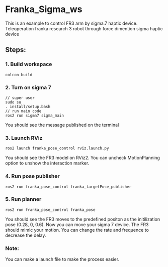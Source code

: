 # Franka_Sigma_ws

This is an example to control FR3 arm by sigma.7 haptic device. 
Teleoperation franka research 3 robot through force dimention sigma haptic device

## Steps:

### 1. Build workspace

```
colcon build
```

### 2. Turn on sigma 7

```
// super user
sudo su
. install/setup.bash
// run main code
ros2 run sigma7 sigma_main
```

You should see the message published on the terminal

### 3. Launch RViz

```
ros2 launch franka_pose_control rviz.launch.py
```

You should see the FR3 model on RViz2. You can uncheck MotionPlanning option to unshow the interaction marker. 

### 4. Run pose publisher

```
ros2 run franka_pose_control franka_targetPose_publisher
```

### 5. Run planner

```
ros2 run franka_pose_control franka_pose
```

You should see the FR3 moves to the predefined positon as the initilization pose (0.28, 0, 0.6). Now you can move your sigma 7 device. The FR3 should mimic your motion. You can change the rate and frequence to decrease the delay. 

### Note:

You can make a launch file to make the process easier.
